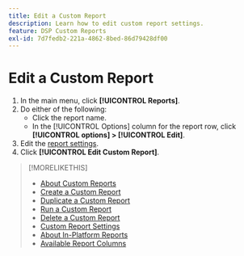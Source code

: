 ```yaml
---
title: Edit a Custom Report
description: Learn how to edit custom report settings.
feature: DSP Custom Reports
exl-id: 7d7fedb2-221a-4862-8bed-86d79428df00
---
```

# Edit a Custom Report

1. In the main menu, click **[!UICONTROL Reports]**.
1. Do either of the following:
   * Click the report name.
   * In the [!UICONTROL Options] column for the report row, click **[!UICONTROL options] > [!UICONTROL Edit]**.
1. Edit the [report settings](/help/dsp/reports/report-settings.md).
1. Click **[!UICONTROL Edit Custom Report]**.

>[!MORELIKETHIS]
>
>* [About Custom Reports](/help/dsp/reports/report-about.md)
>* [Create a Custom Report](/help/dsp/reports/report-create.md)
>* [Duplicate a Custom Report](/help/dsp/reports/report-copy.md)
>* [Run a Custom Report](/help/dsp/reports/report-run-now.md)
>* [Delete a Custom Report](/help/dsp/reports/report-delete.md)
>* [Custom Report Settings](/help/dsp/reports/report-settings.md)
>* [About In-Platform Reports](/help/dsp/campaign-management/reports/campaign-reports-about.md)
>* [Available Report Columns](/help/dsp/reports/report-columns.md)
